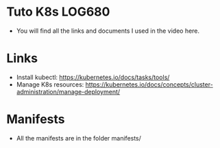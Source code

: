 # Tuto K8s LOG680
- You will find all the links and documents I used in the video here.

# Links
- Install kubectl: https://kubernetes.io/docs/tasks/tools/
- Manage K8s resources: https://kubernetes.io/docs/concepts/cluster-administration/manage-deployment/

# Manifests
- All the manifests are in the folder manifests/

